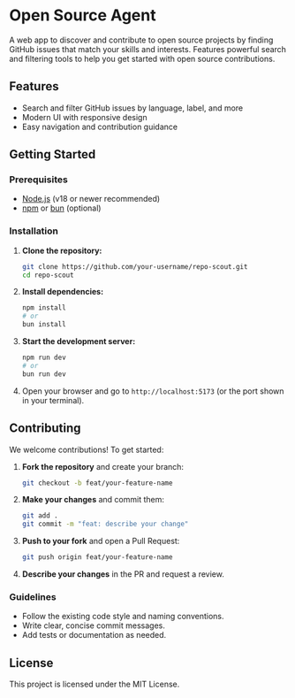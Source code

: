 # Open Source Agent

A web app to discover and contribute to open source projects by finding GitHub issues that match your skills and interests. Features powerful search and filtering tools to help you get started with open source contributions.

## Features
- Search and filter GitHub issues by language, label, and more
- Modern UI with responsive design
- Easy navigation and contribution guidance

## Getting Started

### Prerequisites
- [Node.js](https://nodejs.org/) (v18 or newer recommended)
- [npm](https://www.npmjs.com/) or [bun](https://bun.sh/) (optional)

### Installation

1. **Clone the repository:**
   ```bash
   git clone https://github.com/your-username/repo-scout.git
   cd repo-scout
   ```
2. **Install dependencies:**
   ```bash
   npm install
   # or
   bun install
   ```
3. **Start the development server:**
   ```bash
   npm run dev
   # or
   bun run dev
   ```
4. Open your browser and go to `http://localhost:5173` (or the port shown in your terminal).

## Contributing

We welcome contributions! To get started:

1. **Fork the repository** and create your branch:
   ```bash
   git checkout -b feat/your-feature-name
   ```
2. **Make your changes** and commit them:
   ```bash
   git add .
   git commit -m "feat: describe your change"
   ```
3. **Push to your fork** and open a Pull Request:
   ```bash
   git push origin feat/your-feature-name
   ```
4. **Describe your changes** in the PR and request a review.

### Guidelines
- Follow the existing code style and naming conventions.
- Write clear, concise commit messages.
- Add tests or documentation as needed.

## License

This project is licensed under the MIT License.
